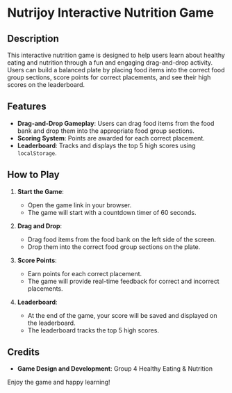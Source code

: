 
# Nutrijoy Interactive Nutrition Game

## Description
This interactive nutrition game is designed to help users learn about healthy eating and nutrition through a fun and engaging drag-and-drop activity. Users can build a balanced plate by placing food items into the correct food group sections, score points for correct placements, and see their high scores on the leaderboard.

## Features
- **Drag-and-Drop Gameplay**: Users can drag food items from the food bank and drop them into the appropriate food group sections.
- **Scoring System**: Points are awarded for each correct placement.
- **Leaderboard**: Tracks and displays the top 5 high scores using `localStorage`.

## How to Play
1. **Start the Game**:
   - Open the game link in your browser.
   - The game will start with a countdown timer of 60 seconds.

2. **Drag and Drop**:
   - Drag food items from the food bank on the left side of the screen.
   - Drop them into the correct food group sections on the plate.

3. **Score Points**:
   - Earn points for each correct placement.
   - The game will provide real-time feedback for correct and incorrect placements.

4. **Leaderboard**:
   - At the end of the game, your score will be saved and displayed on the leaderboard.
   - The leaderboard tracks the top 5 high scores.

## Credits
- **Game Design and Development**: Group 4 Healthy Eating & Nutrition 

Enjoy the game and happy learning!
